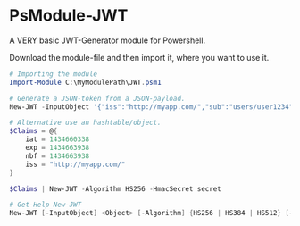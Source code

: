 # PsModule-JWT
A VERY basic JWT-Generator module for Powershell.

Download the module-file and then import it, where you want to use it.

```powershell
# Importing the module
Import-Module C:\MyModulePath\JWT.psm1

# Generate a JSON-token from a JSON-payload.
New-JWT -InputObject '{"iss":"http://myapp.com/","sub":"users/user1234","scope":"self, admins"}' -Algorithm HS256 -HmacSecret secret

# Alternative use an hashtable/object.
$Claims = @{
    iat = 1434660338
    exp = 1434663938
    nbf = 1434663938
    iss = "http://myapp.com/"
}

$Claims | New-JWT -Algorithm HS256 -HmacSecret secret

# Get-Help New-JWT
New-JWT [-InputObject] <Object> [-Algorithm] {HS256 | HS384 | HS512} [-HmacSecret] <string> [-OutObject]  [<CommonParameters>]
```
